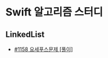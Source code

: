 # Swift 알고리즘 스터디

## LinkedList

- [#1158 요세푸스문제 ]([백준-1158-요세푸스문제](https://www.acmicpc.net/problem/1158))[[풀이]](https://github.com/sanghyeok-kim/swift-algorithm-study/tree/mase/0x04-%EC%97%B0%EA%B2%B0%EB%A6%AC%EC%8A%A4%ED%8A%B8/0x04-%EC%97%B0%EA%B2%B0%EB%A6%AC%EC%8A%A4%ED%8A%B8)

